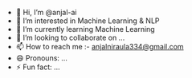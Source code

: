 - 👋 Hi, I’m @anjal-ai
- 👀 I’m interested in Machine Learning & NLP
- 🌱 I’m currently learning Machine Learning
- 💞️ I’m looking to collaborate on ...
- 📫 How to reach me :- anjalniraula334@gmail.com
- 😄 Pronouns: ...
- ⚡ Fun fact: ...

<!---
anjal-ai/anjal-ai is a ✨ special ✨ repository because its `README.md` (this file) appears on your GitHub profile.
You can click the Preview link to take a look at your changes.
--->

